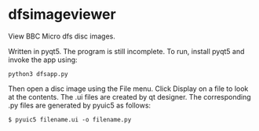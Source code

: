 # dfsimageviewer
View BBC Micro dfs disc images.

Written in pyqt5. The program is still incomplete. To run, install
pyqt5 and invoke the app using:

```
python3 dfsapp.py 
```

Then open a disc image using the File menu. Click Display on a file to look at the contents.
The .ui files are created by qt designer. The corresponding .py files are generated
by pyuic5 as follows:

```
$ pyuic5 filename.ui -o filename.py
```

